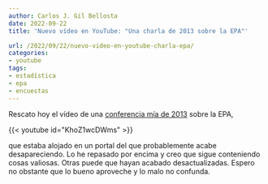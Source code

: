 ```yaml
---
author: Carlos J. Gil Bellosta
date: 2022-09-22
title: 'Nuevo vídeo en YouTube: "Una charla de 2013 sobre la EPA"'

url: /2022/09/22/nuevo-video-en-youtube-charla-epa/
categories:
- youtube
tags:
- estadística
- epa
- encuestas
---
```


Rescato hoy el vídeo de una [conferencia mía de 2013](/2013/06/26/video-de-la-charla-sobre-la-epa-y-mas-cosas-en-medialab-prado/) sobre la EPA,

{{< youtube id="KhoZ1wcDWms" >}}

que estaba alojado en un portal del que probablemente acabe desapareciendo. Lo he repasado por encima y creo que sigue conteniendo cosas valiosas. Otras puede que hayan acabado desactualizadas. Espero no obstante que lo bueno aproveche y lo malo no confunda.